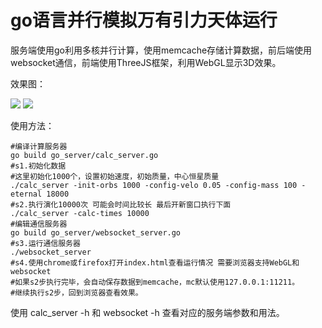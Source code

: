 # go语言并行模拟万有引力天体运行

服务端使用go利用多核并行计算，使用memcache存储计算数据，前后端使用websocket通信，前端使用ThreeJS框架，利用WebGL显示3D效果。

效果图：

<img src="http://wx3.sinaimg.cn/mw690/7a9cebc0ly1fcuzt0addej21hc0t8agc.jpg">
<img src="http://wx2.sinaimg.cn/mw690/7a9cebc0ly1fcuzt0ocjnj21hc0t8ach.jpg">

使用方法：

```
#编译计算服务器
go build go_server/calc_server.go
#s1.初始化数据
#这里初始化1000个，设置初始速度，初始质量，中心恒星质量
./calc_server -init-orbs 1000 -config-velo 0.05 -config-mass 100 -eternal 18000
#s2.执行演化10000次 可能会时间比较长 最后开新窗口执行下面
./calc_server -calc-times 10000
#编辑通信服务器
go build go_server/websocket_server.go
#s3.运行通信服务器
./websocket_server
#s4.使用chrome或firefox打开index.html查看运行情况 需要浏览器支持WebGL和websocket
#如果s2步执行完毕，会自动保存数据到memcache，mc默认使用127.0.0.1:11211。
#继续执行s2步，回到浏览器查看效果。

```
使用 calc_server -h 和 websocket -h 查看对应的服务端参数和用法。

